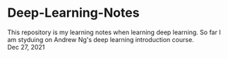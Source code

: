 # Deep-Learning-Notes
This repository is my learning notes when learning deep learning. So far I am styduing on Andrew Ng's deep learning introduction course.  
Dec 27, 2021